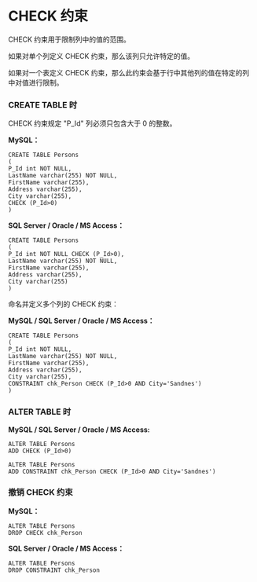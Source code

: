 # CHECK 约束

CHECK 约束用于限制列中的值的范围。

如果对单个列定义 CHECK 约束，那么该列只允许特定的值。

如果对一个表定义 CHECK 约束，那么此约束会基于行中其他列的值在特定的列中对值进行限制。

### CREATE TABLE 时

CHECK 约束规定 "P\_Id" 列必须只包含大于 0 的整数。

**MySQL：**

```
CREATE TABLE Persons
(
P_Id int NOT NULL,
LastName varchar(255) NOT NULL,
FirstName varchar(255),
Address varchar(255),
City varchar(255),
CHECK (P_Id>0)
)
```

**SQL Server / Oracle / MS Access：**

```
CREATE TABLE Persons
(
P_Id int NOT NULL CHECK (P_Id>0),
LastName varchar(255) NOT NULL,
FirstName varchar(255),
Address varchar(255),
City varchar(255)
)
```

命名并定义多个列的 CHECK 约束：

**MySQL / SQL Server / Oracle / MS Access：**

```
CREATE TABLE Persons
(
P_Id int NOT NULL,
LastName varchar(255) NOT NULL,
FirstName varchar(255),
Address varchar(255),
City varchar(255),
CONSTRAINT chk_Person CHECK (P_Id>0 AND City='Sandnes')
)
```

### ALTER TABLE 时

**MySQL / SQL Server / Oracle / MS Access:**

```
ALTER TABLE Persons
ADD CHECK (P_Id>0)
```

```
ALTER TABLE Persons
ADD CONSTRAINT chk_Person CHECK (P_Id>0 AND City='Sandnes')
```

### 撤销 CHECK 约束

**MySQL：**

```
ALTER TABLE Persons
DROP CHECK chk_Person
```

**SQL Server / Oracle / MS Access：**

```
ALTER TABLE Persons
DROP CONSTRAINT chk_Person
```



